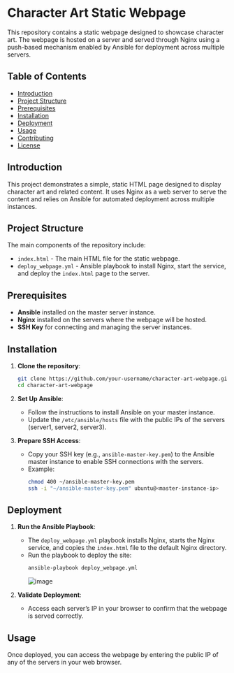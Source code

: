 # Character Art Static Webpage

This repository contains a static webpage designed to showcase character art. 
The webpage is hosted on a server and served through Nginx using a push-based mechanism enabled by Ansible for deployment across multiple servers.

## Table of Contents
- [Introduction](#introduction)
- [Project Structure](#project-structure)
- [Prerequisites](#prerequisites)
- [Installation](#installation)
- [Deployment](#deployment)
- [Usage](#usage)
- [Contributing](#contributing)
- [License](#license)

## Introduction
This project demonstrates a simple, static HTML page designed to display character art and related content. 
It uses Nginx as a web server to serve the content and relies on Ansible for automated deployment across multiple instances.

## Project Structure
The main components of the repository include:
- `index.html` - The main HTML file for the static webpage.
- `deploy_webpage.yml` - Ansible playbook to install Nginx, start the service, and deploy the `index.html` page to the server.

## Prerequisites
- **Ansible** installed on the master server instance.
- **Nginx** installed on the servers where the webpage will be hosted.
- **SSH Key** for connecting and managing the server instances.

## Installation
1. **Clone the repository**:
    ```bash
    git clone https://github.com/your-username/character-art-webpage.git
    cd character-art-webpage
    ```

2. **Set Up Ansible**:
   - Follow the instructions to install Ansible on your master instance.
   - Update the `/etc/ansible/hosts` file with the public IPs of the servers (server1, server2, server3).

3. **Prepare SSH Access**:
   - Copy your SSH key (e.g., `ansible-master-key.pem`) to the Ansible master instance to enable SSH connections with the servers.
   - Example:
     ```bash
     chmod 400 ~/ansible-master-key.pem
     ssh -i "~/ansible-master-key.pem" ubuntu@<master-instance-ip>
     ```

## Deployment

1. **Run the Ansible Playbook**:
   - The `deploy_webpage.yml` playbook installs Nginx, starts the Nginx service, and copies the `index.html` file to the default Nginx directory.
   - Run the playbook to deploy the site:
     ```bash
     ansible-playbook deploy_webpage.yml
     ```
     ![image](https://github.com/user-attachments/assets/fcb7f83e-323b-4f80-9965-55f408a06e34)


2. **Validate Deployment**:
   - Access each server’s IP in your browser to confirm that the webpage is served correctly.


## Usage
Once deployed, you can access the webpage by entering the public IP of any of the servers in your web browser.

